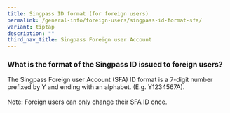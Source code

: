 ```yaml
---
title: Singpass ID format (for foreign users)
permalink: /general-info/foreign-users/singpass-id-format-sfa/
variant: tiptap
description: ""
third_nav_title: Singpass Foreign user Account
---
```

<h3>What is the format of the Singpass ID issued to foreign users?</h3>
<p>The Singpass Foreign user Account (SFA) ID format is a 7-digit number
prefixed by Y and ending with an alphabet. (E.g. Y1234567A).
<br>
<br>Note: Foreign users can only change their SFA ID once.</p>
